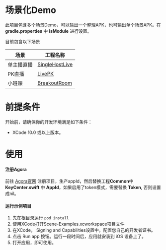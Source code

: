 # 场景化Demo
此项目包含多个场景Demo，可以输出一个整理APK，也可输出单个场景APK。在 **gradle.properties** 中 **isModule** 进行设置。

目前包含以下场景

|场景|工程名称|
|----|----|
|单主播直播|[SingleHostLive](./Scene-EXamples/Live/)|
|PK直播|[LivePK](./Scene-EXamples/PKLive/)|
|小班课|[BreakoutRoom](./Scene-EXamples/BreakOutRoom/)|

# 前提条件
开始前，请确保你的开发环境满足如下条件：
- XCode 10.0 或以上版本。

# 使用
#### 注册Agora
前往 [Agora官网](https://console.agora.io/) 注册项目，生产appId，然后替换工程**Common**中 **KeyCenter.swift** 中 **AppId**，如果启用了token模式，需要替换 **Token**, 否则设置成nil。

#### 运行示例项目
1. 先在根目录运行 ``pod install``
2. 使用XCode打开Scene-Examples.xcworkspace项目文件
3. 在XCode， Signing and Capabilities设置中。配置您自己的开发者证书。
4. 点击 Run app 按钮。运行一段时间后，应用就安装到 iOS 设备上了。
5. 打开应用，即可使用。
